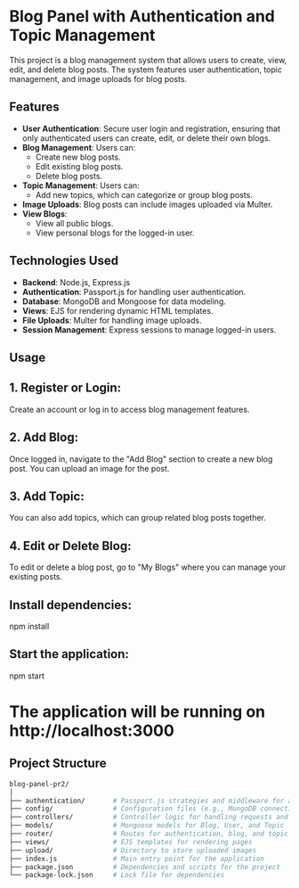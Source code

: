 # Blog Panel with Authentication and Topic Management

This project is a blog management system that allows users to create, view, edit, and delete blog posts. The system features user authentication, topic management, and image uploads for blog posts.

## Features

- **User Authentication**: Secure user login and registration, ensuring that only authenticated users can create, edit, or delete their own blogs.
- **Blog Management**: Users can:
  - Create new blog posts.
  - Edit existing blog posts.
  - Delete blog posts.
- **Topic Management**: Users can:
  - Add new topics, which can categorize or group blog posts.
- **Image Uploads**: Blog posts can include images uploaded via Multer.
- **View Blogs**: 
  - View all public blogs.
  - View personal blogs for the logged-in user.

## Technologies Used

- **Backend**: Node.js, Express.js
- **Authentication**: Passport.js for handling user authentication.
- **Database**: MongoDB and Mongoose for data modeling.
- **Views**: EJS for rendering dynamic HTML templates.
- **File Uploads**: Multer for handling image uploads.
- **Session Management**: Express sessions to manage logged-in users.

## Usage
## 1. Register or Login:
 Create an account or log in to access blog management features.

## 2. Add Blog:
 Once logged in, navigate to the "Add Blog" section to create a new blog post. 
 You can upload an image for the post.

## 3. Add Topic:
 You can also add topics, which can group related blog posts together.

## 4. Edit or Delete Blog:
 To edit or delete a blog post, go to "My Blogs" where you can manage your existing posts.

## Install dependencies:
npm install

## Start the application:
npm start

# The application will be running on http://localhost:3000


## Project Structure

```bash
blog-panel-pr2/
│
├── authentication/       # Passport.js strategies and middleware for authentication
├── config/               # Configuration files (e.g., MongoDB connection)
├── controllers/          # Controller logic for handling requests and business logic
├── models/               # Mongoose models for Blog, User, and Topic
├── router/               # Routes for authentication, blog, and topic management
├── views/                # EJS templates for rendering pages
├── upload/               # Directory to store uploaded images
├── index.js              # Main entry point for the application
├── package.json          # Dependencies and scripts for the project
└── package-lock.json     # Lock file for dependencies

